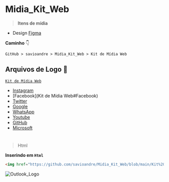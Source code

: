 # Midia_Kit_Web
> **Itens de mídia**

* Design [Figma](https://www.figma.com/file/ckg5s9jHXYXbtZzsfM1OC9/Kit-de-M%C3%ADdia-Web?node-id=0%3A1)

**Caminho** 👇
```~md
GitHub > savioandre > Midia_Kit_Web > Kit de Mídia Web
```

## Arquivos de Logo 💖 
[`Kit de Mídia Web`](https://github.com/savioandre/Midia_Kit_Web/tree/main/Kit%20de%20M%C3%ADdia%20Web) 
* [Instagram](https://github.com/savioandre/Midia_Kit_Web/tree/main/Kit%20de%20M%C3%ADdia%20Web/Instagram)<br>
* [Facebook](Kit de Mídia Web#Facebook)
* [Twitter]()
* [Google]()
* [WhatsApp]()
* [Youtube]()
* [GitHub]()
* [Microsoft]()


#
> Html
 
**Inserindo em ` Html `**
```html
<img href="https://github.com/savioandre/Midia_Kit_Web/blob/main/Kit%20de%20M%C3%ADdia%20Web/Outlook/Outlook_Logo.png?raw=true">
```
![Outlook_Logo](https://user-images.githubusercontent.com/81815495/118343492-cdf55680-b4ff-11eb-9bdc-04b97b233fd9.png)

